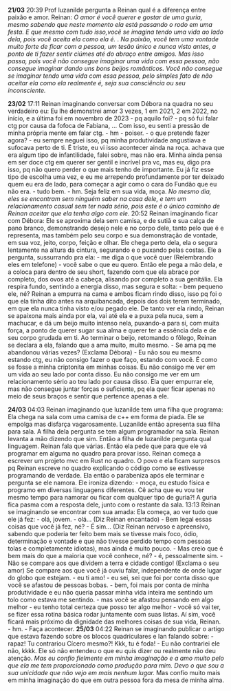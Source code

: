 **21/03**
	20:39
		Prof luzanilde pergunta a Reinan qual é a diferença entre paixão e amor.
		Reinan:
			*O amor é você querer e gostar de uma guria, mesmo sabendo que neste momento ela está passando o rodo em uma festa. E que mesmo com tudo isso,você se imagina tendo uma vida ao lado dela, pois você aceita ela como ela é.*
			.
			*Na paixão, você tem uma vontade muito forte de ficar com a pessoa, um tesão único e nunca visto antes, a ponto de ti fazer sentir ciúmes até do abraço entre amigos. Mas isso passa, pois você não consegue imaginar uma vida com essa pessoa, não consegue imaginar dando uns bons beijos românticos. Você não consegue se imaginar tendo uma vida com essa pessoa, pelo simples fato de não aceitar ela como ela realmente é, seja sua consciência ou seu inconsciente.*

**23/02**
	17:11
	Reinan imaginando conversar com Débora na quadra no seu verdadeiro eu:
		Eu lhe demonstrei amor 3 vezes, 1 em 2021, 2 em 2022, no início, e a última foi em novembro de 2023
		- pq aquilo foi?
		- pq só fui falar ctg por causa da fofoca de Fabiana, ... Com isso, eu senti a pressão de minha própria mente em falar ctg.
		- hm
		- poiser.
		- o que pretende fazer agora?
		- eu sempre neguei isso, pq minha produtividade angustiava e sufocava perto de ti. É triste, eu vi isso acontecer ainda na roça. achava que era algum tipo de infantilidade, falei sobre, mas não era.  Minha ainda pensa em ser doce ctg em querer ser gentil e incrível pra vc, mas eu, digo pra isso, pq não quero perder o que mais tenho de importante. Eu já fiz esse tipo de escolha uma vez, e eu me arrependo profundamente por ter deixado quem eu era de lado, para começar a agir como o cara do Fundão que eu não era. 
		- tudo bem.
		- hm. Seja feliz em sua vida, moça. 
		*No mesmo dia, eles se encontram sem ninguém saber na casa dele, e tem um relacionamento casual sem ter nada sério, pois este é o único caminho de Reinan aceitar que ela tenha algo com ele.*
	20:52
	Reinan imaginando ficar com Débora:
		Ele se aproxima dela sem camisa, e de sutiã e sua calça de pano branco, demonstrando desejo nele e no corpo dele, tanto pelo que é e representa, mas também pelo seu corpo e sua demonstração de vontade, em sua voz, jeito, corpo, feição e olhar. Ele chega perto dela, ela o segura lentamente na altura da cintura, segurando e o puxando pelas costas. Ele a pergunta,  sussurrando pra ela:
		- me diga o que você quer
		(Relembrando eles em telefone)
		- você sabe o que eu quero.
		Então ele pega a mão dela, e a coloca para dentro de seu short, fazendo com que ela abrace por completo, dos ovos até a cabeça, alisando por completo a sua genitália.
		Ela respira fundo, sentindo a energia disso, mas segura e solta:
		- bem pequeno ele, né?
		Reinan a empurra na cama e ambos ficam rindo disso, isso pq foi o que ela tinha dito antes na arquibancada, depois dos dois terem terminado, em que ela nunca tinha visto e/ou pegado ele.
		De tanto ver ela rindo, Reinan se apaixona mais ainda por ela, vai até ela e a puxa pela nuca, sem a machucar, e dá um beijo muito intenso nela, puxando-a para si, com muita força, a ponto de querer sugar sua alma e querer ter a essência dela e de seu corpo grudada em ti. Ao terminar o beijo, retomando o fôlego, Reinan se declara a ela, falando que a ama muito, muito mesmo.
		- Se ama pq me abandonou várias vezes?
		(Exclama Débora)
		- Eu não sou eu mesmo estando ctg, eu não consigo fazer o que faço, estando com você. É como se fosse a minha criptonita em minhas coisas. Eu não consigo me ver em um vida ao seu lado por conta disso. Eu não consigo me ver em um relacionamento sério ao teu lado por causa disso.
		Ela quer empurrar ele, mas não consegue juntar forças o suficiente, pq ela quer ficar apenas no meio de seus braços e sentir que pertence apenas a ele.

**24/03**
	04:03
		Reinan imaginando que luzanilde tem uma filha que programa:
		Ela chega na sala com uma camisa de c++ em forma de piada. Ele se empolga mas disfarça vagarosamente. Luzanilde então apresenta sua filha para sala. A filha dela pergunta se tem algum programador na sala. Reinan levanta a mão dizendo que sim. Então a filha de luzanilde pergunta qual linguagem. Reinan fala que várias. Então ela pede que para que ele vá programar em alguma no quadro para provar isso. Reinan começa a escrever um projeto mvc em Rust no quadro. O povo e ela ficam surpresos pq Reinan escreve no quadro explicando o código como se estivesse programando de verdade. 
		Ela então o parabeniza após ele terminar e pergunta se ele namora. Ele ironiza dizendo:
		- moça, eu estudo física e programo em diversas linguagens diferentes. Cê acha que eu vou ter mesmo tempo para namorar ou ficar com qualquer tipo de guria?!
		A guria fica pasma com a resposta dele, junto com o restante da sala.
	13:13
		Reinan se imaginando se encontrar com sua amada:
		Ela começa, ao ver tudo que ele já fez:
		- olá, jovem.
		-  olá... (Diz Reinan encantado)
		- Bem legal essas coisas que você já fez, né?
		- É sim... (Diz Reinan nervoso e apreensivo, sabendo que poderia ter feito bem mais se tivesse mais foco, ódio, determinação e vontade e que não tivesse perdido tempo com pessoas tolas e completamente idiotas), mas ainda é muito pouco.
		- Mas creio que é bem mais do que a maioria que você conhece, né?
		- é, pessoalmente sim.
		- Não se compare aos que dividem a terra e cidade contigo! (Exclama o seu amor) Se compare aos que você já ouviu falar, independente de onde lugar do globo que estejam.
		- eu ti amo!
		- eu sei, sei que foi por conta disso que você se afastou de pessoas bobas.
		- bem, foi mais por conta de minha produtividade e eu não queria passar minha vida inteira me sentindo um tolo como estava me sentindo. 
		- mas você se afastou pensando em algo melhor 
		- eu tenho total certeza que posso ter algo melhor 
		- você só vai ter, se fizer essa rotina básica rodar juntamente com suas listas. Aí sim, você ficará mais próximo da dignidade das melhores coisas de sua vida, Reinan.
		- hm.
		- Faça acontecer.
**25/03**
	04:22
		Reinan se imaginando publicar o artigo que estava fazendo sobre os blocos quadriculares e Ian falando sobre:
		- rapaz! Tu contrariou Cícero mesmo?! Kkk, tu é foda!
		-  Eu não contrariei ele não, kkkk. Ele só não entendeu o que eu quis dizer ou realmente não deu atenção. *Mas eu confio fielmente em minha imaginação e a amo muito pelo que ela me tem proporcionado como produção para mim. Devo o que sou a sua unicidade que não vejo em mais nenhum lugar.* Mas confio muito mais em minha imaginação do que em outra pessoa fora da mesa de minha alma.